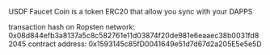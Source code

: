 USDF Faucet Coin is a token ERC20 that allow you sync with your DAPPS

transaction hash on Ropsten network: 0x08d844efb3a8137a5c8c582761e11d03874f20de981e6eaaec38b0031fd82045
contract address: 0x1593145c85fD0041649e51d7d67d2a205E5e5e5D
